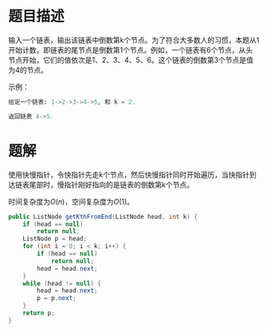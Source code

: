 # 题目描述

输入一个链表，输出该链表中倒数第k个节点。为了符合大多数人的习惯，本题从1开始计数，即链表的尾节点是倒数第1个节点。例如，一个链表有6个节点，从头节点开始，它们的值依次是1、2、3、4、5、6。这个链表的倒数第3个节点是值为4的节点。

示例：

```python
给定一个链表: 1->2->3->4->5, 和 k = 2.

返回链表 4->5.
```

# 题解

使用快慢指针，令快指针先走k个节点，然后快慢指针同时开始遍历，当快指针到达链表尾部时，慢指针刚好指向的是链表的倒数第k个节点。

时间复杂度为$O(n)$，空间复杂度为$O(1)$。

```java
public ListNode getKthFromEnd(ListNode head, int k) {
    if (head == null)
        return null;
    ListNode p = head;
    for (int i = 0; i < k; i++) {
        if (head == null)
            return null;
        head = head.next;
    }
    while (head != null) {
        head = head.next;
        p = p.next;
    }
    return p;
}
```